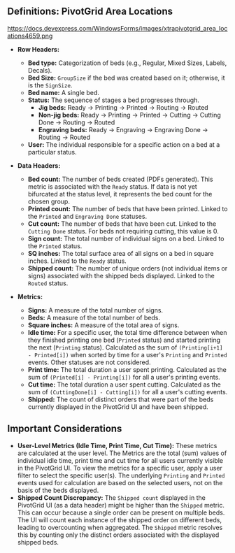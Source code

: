 ## Definitions: PivotGrid Area Locations

https://docs.devexpress.com/WindowsForms/images/xtrapivotgrid_area_locations4659.png

* **Row Headers:**
    * **Bed type:** Categorization of beds (e.g., Regular, Mixed Sizes, Labels, Decals).
    * **Bed Size:** `GroupSize` if the bed was created based on it; otherwise, it is the `SignSize`.
    * **Bed name:** A single bed.
    * **Status:** The sequence of stages a bed progresses through.
        * **Jig beds:** Ready -> Printing -> Printed -> Routing -> Routed
        * **Non-jig beds:** Ready -> Printing -> Printed -> Cutting -> Cutting Done -> Routing -> Routed
        * **Engraving beds:** Ready -> Engraving -> Engraving Done -> Routing -> Routed
    * **User:** The individual responsible for a specific action on a bed at a particular status.

* **Data Headers:**
    * **Bed count:** The number of beds created (PDFs generated). This metric is associated with the `Ready` status. If data is not yet bifurcated at the status level, it represents the bed count for the chosen group.
    * **Printed count:** The number of beds that have been printed. Linked to the `Printed` and `Engraving Done` statuses.
    * **Cut count:** The number of beds that have been cut. Linked to the `Cutting Done` status. For beds not requiring cutting, this value is 0.
    * **Sign count:** The total number of individual signs on a bed. Linked to the `Printed` status.
    * **SQ inches:** The total surface area of all signs on a bed in square inches. Linked to the `Ready` status.
    * **Shipped count:** The number of unique orders (not individual items or signs) associated with the shipped beds displayed. Linked to the `Routed` status.

* **Metrics:**
    * **Signs:** A measure of the total number of signs.
    * **Beds:** A measure of the total number of beds.
    * **Square inches:** A measure of the total area of signs.
    * **Idle time:** For a specific user, the total time difference between when they finished printing one bed (`Printed` status) and started printing the next (`Printing` status). Calculated as the sum of `(Printing[i+1] - Printed[i])` when sorted by time for a user's `Printing` and `Printed` events. Other statuses are not considered.
    * **Print time:** The total duration a user spent printing. Calculated as the sum of `(Printed[i] - Printing[i])` for all a user's printing events.
    * **Cut time:** The total duration a user spent cutting. Calculated as the sum of `(CuttingDone[i] - Cutting[i])` for all a user's cutting events.
    * **Shipped:** The count of distinct orders that were part of the beds currently displayed in the PivotGrid UI and have been shipped.

## Important Considerations

* **User-Level Metrics (Idle Time, Print Time, Cut Time):** These metrics are calculated at the user level. The Metrics are the total (sum) values of individual idle time, print time and cut time for all users currently visible in the PivotGrid UI. To view the metrics for a specific user, apply a user filter to select the specific user(s). The underlying `Printing` and `Printed` events used for calculation are based on the selected users, not on the basis of the beds displayed.
* **Shipped Count Discrepancy:** The `Shipped count` displayed in the PivotGrid UI (as a data header) might be higher than the `Shipped` metric. This can occur because a single order can be present on multiple beds. The UI will count each instance of the shipped order on different beds, leading to overcounting when aggregated. The `Shipped` metric resolves this by counting only the distinct orders associated with the displayed shipped beds.